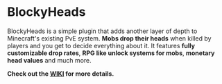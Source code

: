# BlockyHeads


BlockyHeads is a simple plugin that adds another layer of depth to Minecraft's existing PvE system. **Mobs drop their heads** when killed by players and you get to decide everything about it. It features **fully customizable drop rates**, **RPG like unlock systems for mobs**, **monetary head values** and much more.

**Check out the [WIKI](https://github.com/BlockyBorzan/BlockyHeads/wiki) for more details.**
